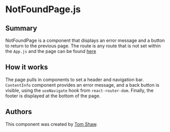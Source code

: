 # NotFoundPage.js

## Summary

NotFoundPage is a component that displays an error message and a button to return to the previous page. The route is any route that is not set within the `App.js` and the page can be found [here](http://unn-w19025481.newnumyspace.co.uk/kf6012/coursework/app/404)

## How it works

The page pulls in components to set a header and navigation bar. `ContentInfo` component provides an error message, and a back button is visible, using the `useNavigate` hook from `react-router-dom`. Finally, the footer is displayed at the bottom of the page.

## Authors

This component was created by [Tom Shaw](https://github.com/tomshaw650).
